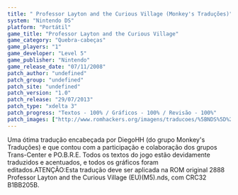 ```yaml
---
title: " Professor Layton and the Curious Village (Monkey's Traduções)"
system: "Nintendo DS"
platform: "Portátil"
game_title: "Professor Layton and the Curious Village"
game_category: "Quebra-cabeças"
game_players: "1"
game_developer: "Level 5"
game_publisher: "Nintendo"
game_release_date: "07/11/2008"
patch_author: "undefined"
patch_group: "undefined"
patch_site: "undefined"
patch_version: "1.0"
patch_release: "29/07/2013"
patch_type: "xdelta 3"
patch_progress: "Textos - 100% / Gráficos - 100% / Revisão - 100%"
patch_images: ["http://www.romhackers.org/imagens/traducoes/%5BNDS%5D%20Professor%20Layton%20and%20the%20Curious%20Village%20-%20Monkey's%20Tradu%C3%A7%C3%B5es%20e%20Trans-Center%20-%201.jpg","http://www.romhackers.org/imagens/traducoes/%5BNDS%5D%20Professor%20Layton%20and%20the%20Curious%20Village%20-%20Monkey's%20Tradu%C3%A7%C3%B5es%20e%20Trans-Center%20-%202.jpg","http://www.romhackers.org/imagens/traducoes/%5BNDS%5D%20Professor%20Layton%20and%20the%20Curious%20Village%20-%20Monkey's%20Tradu%C3%A7%C3%B5es%20e%20Trans-Center%20-%203.jpg"]
---
```

Uma ótima tradução encabeçada por DiegoHH (do grupo Monkey's Traduções) e que contou com a participação e colaboração dos grupos Trans-Center e PO.B.R.E. Todos os textos do jogo estão devidamente traduzidos e acentuados, e todos os gráficos foram editados.ATENÇÃO:Esta tradução deve ser aplicada na ROM original 2888 Professor Layton and the Curious Village (EU)(M5).nds, com CRC32 B1BB205B.